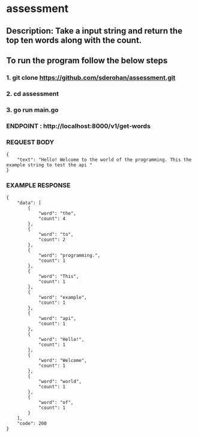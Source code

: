 # assessment
## Description: Take a input string and return the top ten words along with the count.
## To run the program follow the below steps
### 1. git clone https://github.com/sderohan/assessment.git
### 2. cd assessment
### 3. go run main.go
### ENDPOINT : http://localhost:8000/v1/get-words
### REQUEST BODY
```
{
    "text": "Hello! Welcome to the world of the programming. This the example string to test the api "
}
```

### EXAMPLE RESPONSE
```
{
    "data": [
        {
            "word": "the",
            "count": 4
        },
        {
            "word": "to",
            "count": 2
        },
        {
            "word": "programming.",
            "count": 1
        },
        {
            "word": "This",
            "count": 1
        },
        {
            "word": "example",
            "count": 1
        },
        {
            "word": "api",
            "count": 1
        },
        {
            "word": "Hello!",
            "count": 1
        },
        {
            "word": "Welcome",
            "count": 1
        },
        {
            "word": "world",
            "count": 1
        },
        {
            "word": "of",
            "count": 1
        }
    ],
    "code": 200
}
```
